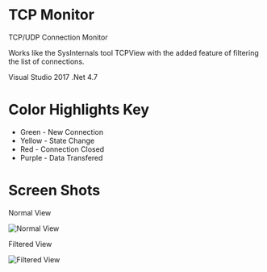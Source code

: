 # TCP Monitor
TCP/UDP Connection Monitor

Works like the SysInternals tool TCPView with the added feature of filtering the list of connections.

Visual Studio 2017 .Net 4.7

# Color Highlights Key

* Green - New Connection
* Yellow - State Change
* Red - Connection Closed
* Purple - Data Transfered

# Screen Shots

Normal View

![Normal View](https://stricq.com/images/TcpMonitor-1.png)

Filtered View

![Filtered View](https://stricq.com/images/TcpMonitor-2.png)
